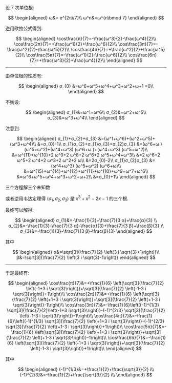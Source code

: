 设 7 次单位根:

$$
\begin{aligned}
ω&= e^{2πi/7}\\
ω^n&=ω^{n\bmod 7}
\end{aligned}
$$

逆用欧拉公式得到:

$$
\begin{aligned}
\cos\frac{π}{7}=-\frac{ω^3}{2}-\frac{ω^4}{2}\\
\cos\frac{2π}{7}=+\frac{ω^1}{2}+\frac{ω^6}{2}\\
\cos\frac{3π}{7}=-\frac{ω^2}{2}-\frac{ω^5}{2}\\
\cos\frac{4π}{7}=+\frac{ω^2}{2}+\frac{ω^5}{2}\\
\cos\frac{5π}{7}=-\frac{ω^1}{2}-\frac{ω^6}{2}\\
\cos\frac{6π}{7}=+\frac{ω^3}{2}+\frac{ω^4}{2}\\
\end{aligned}
$$

---

由单位根的性质有:

$$
\begin{aligned}
σ_{0}
&=ω^6+ω^5+ω^4+ω^3+ω^2+ω+1
=0\\
\end{aligned}
$$

不妨设:

$$
\begin{aligned}
σ_{1}&=ω^1+ω^6\\
σ_{2}&=ω^2+ω^5\\
σ_{3}&=ω^3+ω^4\\
\end{aligned}
$$

注意到:

$$
\begin{aligned}
σ_{1}+σ_{2}+σ_{3}
&=(ω^1+ω^6)+(ω^2+ω^5)+(ω^3+ω^4)\\
&=σ_{0}-1\\
σ_{1}σ_{2}+σ_{1}σ_{3}+σ_{2}σ_{3}
&=(ω^6+ω ) (ω^5+ω^2)+(ω^4+ω^3) (ω^6+ω )+(ω^4+ω^3) (ω^5+ω^2)\\
&=ω^{11}+ω^{10}+2 ω^9+2 ω^8+2 ω^6+2 ω^5+ω^4+ω^3\\
&=2 ω^6+2 ω^5+2 ω^4+2 ω^3+2 ω^2+2 ω\\
&=2σ_{0}-2\\
σ_{1}σ_{2}σ_{3}
&=(ω^4+ω^3) (ω^5+ω^2) (ω^6+ω)\\
&=ω^{15}+ω^{14}+ω^{12}+ω^{11}+ω^{10}+ω^9+ω^7+ω^6\\
&=ω^6+ω^5+ω^4+ω^3+ω^2+ω+2\\
&=σ_{0}+1\\
\end{aligned}
$$

三个方程解三个未知数

或者逆用韦达定理得 $(σ_{1},σ_{2},σ_{3})$ 是 $x^3+x^2-2 x-1$ 的三个根.

最终可以解得:

$$
\begin{aligned}
σ_{1}&=-\frac{1}{3}+\frac{7}{3 α}+\frac{α}{3} \\
σ_{2}&=-\frac{1}{3}-\frac{7}{3 α}-\frac{α}{3}+\frac{7}{3 β}+\frac{β}{3} \\
σ_{3}&=-\frac{1}{3}-\frac{7}{3 β}-\frac{β}{3}
\end{aligned}
$$

其中

$$
\begin{aligned}
α&=\sqrt[3]{\frac{7}{2} \left(3 i \sqrt{3}+1\right)}\\
β&=\sqrt[3]{\frac{7}{2} \left(3 i \sqrt{3}-1\right)}
\end{aligned}
$$

---

于是最终有:

$$
\begin{aligned}
\cos\frac{π}{7}&=+\frac{1}{6} \left(\sqrt[3]{\frac{7}{2} \left(-1+3 i \sqrt{3}\right)}+\sqrt[3]{\frac{7}{2} \left(-1-3 i \sqrt{3}\right)}+1\right)\\
\cos\frac{2π}{7}&=+\frac{1}{6} \left(\sqrt[3]{\frac{7}{2} \left(+1+3 i \sqrt{3}\right)}+\sqrt[3]{\frac{7}{2} \left(+1-3 i \sqrt{3}\right)}-1\right)\\
\cos\frac{3π}{7}&=-\frac{1}{6}\left((-1)^{1/3} \sqrt[3]{\frac{7}{2}\left(-1+3 i\sqrt{3}\right)}-(-1)^{2/3} \sqrt[3]{\frac{7}{2} \left(-1-3 i \sqrt{3}\right)}-1\right)\\
\cos\frac{4π}{7}&=-\frac{1}{6}\left((-1)^{1/3} \sqrt[3]{\frac{7}{2} \left(+1+3 i \sqrt{3}\right)}-(-1)^{2/3} \sqrt[3]{\frac{7}{2} \left(+1-3 i \sqrt{3}\right)}+1\right)\\
\cos\frac{5π}{7}&=-\frac{1}{6} \left(\sqrt[3]{\frac{7}{2} \left(+1+3 i \sqrt{3}\right)}+\sqrt[3]{\frac{7}{2} \left(+1-3 i \sqrt{3}\right)}-1\right)\\
\cos\frac{6π}{7}&=-\frac{1}{6} \left(\sqrt[3]{\frac{7}{2} \left(-1+3 i \sqrt{3}\right)}+\sqrt[3]{\frac{7}{2} \left(-1-3 i \sqrt{3}\right)}+1\right)\\
\end{aligned}
$$

其中

$$
\begin{aligned}
(-1)^{1/3}&=+\frac{1}{2}+\frac{\sqrt{3}}{2} i\\
(-1)^{2/3}&=-\frac{1}{2}+\frac{\sqrt{3}}{2} i\\
\end{aligned}
$$